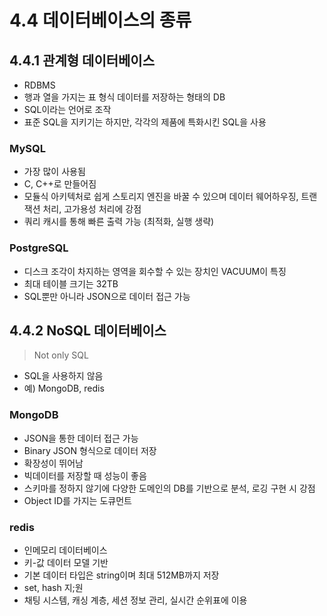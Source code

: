 # 4.4 데이터베이스의 종류
## 4.4.1 관계형 데이터베이스
- RDBMS
- 행과 열을 가지는 표 형식 데이터를 저장하는 형태의 DB
- SQL이라는 언어로 조작
- 표준 SQL을 지키기는 하지만, 각각의 제품에 특화시킨 SQL을 사용

### MySQL
- 가장 많이 사용됨
- C, C++로 만들어짐
- 모듈식 아키텍처로 쉽게 스토리지 엔진을 바꿀 수 있으며 데이터 웨어하우징, 트랜잭션 처리, 고가용성 처리에 강점
- 쿼리 캐시를 통해 빠른 출력 가능 (최적화, 실행 생략)

### PostgreSQL
- 디스크 조각이 차지하는 영역을 회수할 수 있는 장치인 VACUUM이 특징
- 최대 테이블 크기는 32TB
- SQL뿐만 아니라 JSON으로 데이터 접근 가능

## 4.4.2 NoSQL 데이터베이스
> Not only SQL
- SQL을 사용하지 않음
- 예) MongoDB, redis

### MongoDB
- JSON을 통한 데이터 접근 가능
- Binary JSON 형식으로 데이터 저장
- 확장성이 뛰어남
- 빅데이터를 저장할 때 성능이 좋음
- 스키마를 정하지 않기에 다양한 도메인의 DB를 기반으로 분석, 로깅 구현 시 강점
- Object ID를 가지는 도큐먼트

### redis
- 인메모리 데이터베이스
- 키-값 데이터 모델 기반
- 기본 데이터 타입은 string이며 최대 512MB까지 저장
- set, hash 지;원
- 채팅 시스템, 캐싱 계층, 세션 정보 관리, 실시간 순위표에 이용